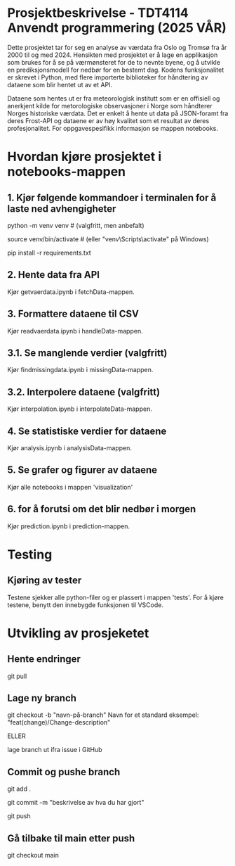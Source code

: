 # Prosjektbeskrivelse - TDT4114 Anvendt programmering (2025 VÅR)

Dette prosjektet tar for seg en analyse av værdata fra Oslo og Tromsø fra år 2000 til og med 2024. Hensikten med prosjektet er å lage en applikasjon som brukes for å se på værmønsteret for de to nevnte byene, og å utvikle en prediksjonsmodell for nedbør for en bestemt dag. Kodens funksjonalitet er skrevet i Python, med flere importerte biblioteker for håndtering av dataene som blir hentet ut av et API.

Dataene som hentes ut er fra meteorologisk institutt som er en offisiell og anerkjent kilde for metorologiske observasjoner i Norge som håndterer Norges historiske værdata. Det er enkelt å hente ut data på JSON-foramt fra deres Frost-API og dataene er av høy kvalitet som et resultat av deres profesjonalitet. For oppgavespesifikk informasjon se mappen notebooks.



# Hvordan kjøre prosjektet i notebooks-mappen

## 1. Kjør følgende kommandoer i terminalen for å laste ned avhengigheter
python -m venv venv  # (valgfritt, men anbefalt)

source venv/bin/activate  # (eller "venv\Scripts\activate" på Windows)

pip install -r requirements.txt


## 2. Hente data fra API

Kjør getvaerdata.ipynb i fetchData-mappen.


## 3. Formattere dataene til CSV

Kjør readvaerdata.ipynb i handleData-mappen.


## 3.1. Se manglende verdier (valgfritt)

Kjør findmissingdata.ipynb i missingData-mappen.


## 3.2. Interpolere dataene (valgfritt)

Kjør interpolation.ipynb i interpolateData-mappen.


## 4. Se statistiske verdier for dataene

Kjør analysis.ipynb i analysisData-mappen.


## 5. Se grafer og figurer av dataene

Kjør alle notebooks i mappen 'visualization'


## 6.  for å forutsi om det blir nedbør i morgen 

Kjør prediction.ipynb i prediction-mappen.



# Testing

## Kjøring av tester

Testene sjekker alle python-filer og er plassert i mappen 'tests'. For å kjøre testene, benytt den innebygde funksjonen til VSCode.


# Utvikling av prosjeketet

## Hente endringer

git pull


## Lage ny branch

git checkout -b "navn-på-branch"
Navn for et standard eksempel: "feat(change)/Change-description"

ELLER

lage branch ut ifra issue i GitHub


## Commit og pushe branch

git add .

git commit -m "beskrivelse av hva du har gjort"

git push


## Gå tilbake til main etter push

git checkout main
